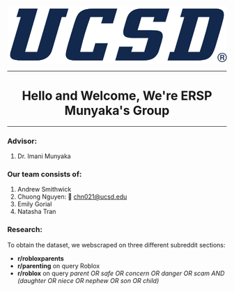 ![ERSP Logo](images/uc_san_diego_tritons_logo_wordmark_2018_sportslogosnet-1154.png)

---

<h1 style="text-align: center;">Hello and Welcome, We're ERSP Munyaka's Group</h1> 

---

### Advisor:
1. Dr. Imani Munyaka 

### Our team consists of:
1. Andrew Smithwick 
1. Chuong Nguyen: :email: chn021@ucsd.edu
1. Emily Gorial
1. Natasha Tran

### Research:
To obtain the dataset, we webscraped on three different subreddit sections:

- **r/robloxparents** 
- **r/parenting** on query Roblox
- **r/roblox** on query *parent OR safe OR concern OR danger OR scam AND (daughter OR niece OR nephew OR son OR child)*
